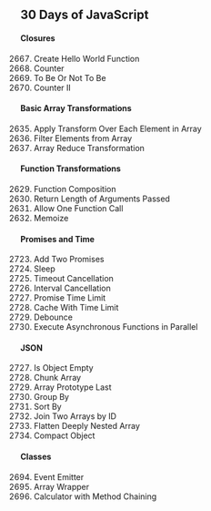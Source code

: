 ## 30 Days of JavaScript

#### Closures
2667. Create Hello World Function
2620. Counter
2704. To Be Or Not To Be
2665. Counter II

#### Basic Array Transformations
2635. Apply Transform Over Each Element in Array
2634. Filter Elements from Array
2626. Array Reduce Transformation

#### Function Transformations
2629. Function Composition
2703. Return Length of Arguments Passed
2666. Allow One Function Call
2623. Memoize

#### Promises and Time
2723. Add Two Promises
2621. Sleep
2715. Timeout Cancellation
2725. Interval Cancellation
2637. Promise Time Limit
2622. Cache With Time Limit
2627. Debounce
2721. Execute Asynchronous Functions in Parallel

#### JSON
2727. Is Object Empty
2677. Chunk Array
2619. Array Prototype Last
2631. Group By
2724. Sort By
2722. Join Two Arrays by ID
2625. Flatten Deeply Nested Array
2705. Compact Object

#### Classes
2694. Event Emitter
2695. Array Wrapper
2726. Calculator with Method Chaining